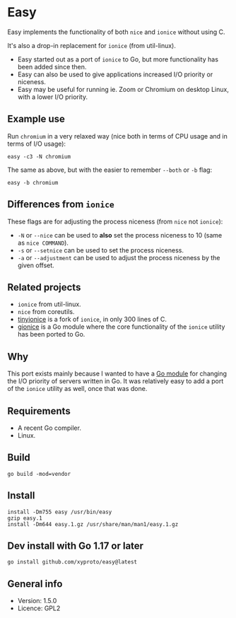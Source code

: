 # Easy

Easy implements the functionality of both `nice` and `ionice` without using C.

It's also a drop-in replacement for `ionice` (from util-linux).

* Easy started out as a port of `ionice` to Go, but more functionality has been added since then.
* Easy can also be used to give applications increased I/O priority or niceness.
* Easy may be useful for running ie. Zoom or Chromium on desktop Linux, with a lower I/O priority.

## Example use

Run `chromium` in a very relaxed way (nice both in terms of CPU usage and in terms of I/O usage):

    easy -c3 -N chromium

The same as above, but with the easier to remember `--both` or `-b` flag:

    easy -b chromium

## Differences from `ionice`

These flags are for adjusting the process niceness (from `nice` not `ionice`):

* `-N` or `--nice` can be used to **also** set the process niceness to 10 (same as `nice COMMAND`).
* `-s` or `--setnice` can be used to set the process niceness.
* `-a` or `--adjustment` can be used to adjust the process niceness by the given offset.

## Related projects

* `ionice` from util-linux.
* `nice` from coreutils.
* [tinyionice](https://github.com/xyproto/tinyionice) is a fork of `ionice`, in only 300 lines of C.
* [gionice](https://github.com/xyproto/gionice) is a Go module where the core functionality of the `ionice` utility has been ported to Go.

## Why

This port exists mainly because I wanted to have a [Go module](https://github.com/xyproto/gionice) for changing the I/O priority of servers written in Go. It was relatively easy to add a port of the `ionice` utility as well, once that was done.

## Requirements

* A recent Go compiler.
* Linux.

## Build

    go build -mod=vendor

## Install

    install -Dm755 easy /usr/bin/easy
    gzip easy.1
    install -Dm644 easy.1.gz /usr/share/man/man1/easy.1.gz

## Dev install with Go 1.17 or later

    go install github.com/xyproto/easy@latest

## General info

* Version: 1.5.0
* Licence: GPL2
